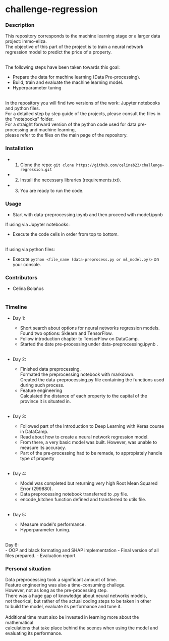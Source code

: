 # challenge-regression

### Description

This repository corresponds to the machine learning stage or a larger data project: immo-eliza. <br>
The objective of this part of the project is to train a neural network regression model to predict the price of a property. <br><br>

The following steps have been taken towards this goal: <br> 
 - Prepare the data for machine learning (Data Pre-processing).<br>
 - Build, train and evaluate the machine learning model.
 - Hyperparameter tuning<br><br>

 In the repository you will find two versions of the work: Jupyter notebooks and python files.<br>
 For a detailed step by step guide of the projects, please consult the files in the "notebooks" folder. <br>
 For a straight forward version of the python code used for data pre-processing and machine learning, <br>
 please refer to the files on the main page of the repository.

### Installation<br>
- 1. Clone the repo: ```git clone https://github.com/celinab23/challenge-regression.git``` <br>
- 2. Install the necessary libraries (requirements.txt). <br>
- 3. You are ready to run the code.

### Usage

- Start with data-preprocessing.ipynb and then proceed with model.ipynb<br>

If using via Jupyter notebooks:<br>
- Execute the code cells in order from top to bottom.<br><br>

If using via python files:<br>
- Execute ```python <file_name (data-preprocess.py or ml_model.py)>``` on your console.<br>


### Contributors<br>
- Celina Bolaños<br><br>

### Timeline<br>
- Day 1: <br>
    - Short search about options for neural networks regression models. <br>
        Found two options: Sklearn and TensorFlow. <br>
    - Follow introduction chapter to TensorFlow on DataCamp. <br>
    - Started the date pre-processing under data-preprocessing.ipynb .<br><br>

- Day 2: <br>
    - Finished data preprocessing. <br>
        Formated the preprocessing notebook with markdown. <br>
        Created the data-preprocessing.py file containing the functions used during such process.<br>
    - Feature engineering <br>
        Calculated the distance of each property to the capital of the province it is situated in. <br><br>

- Day 3: <br>
    - Followed part of the Introduction to Deep Learning with Keras course in DataCamp.<br>
    - Read about how to create a neural network regression model.<br>
    - From there, a very basic model was built. However, was unable to measure its accuracy.<br>
    - Part of the pre-processing had to be remade, to appropiately handle type of property<br><br>

- Day 4:<br>
    - Model was completed but returning very high Root Mean Squared Error (299880).<br>
    - Data preprocessing notebook transferred to .py file.<br>
    - encode_kitchen function defined and transferred to utils file.<br><br>

- Day 5:<br>
    - Measure model's performance.<br>
    - Hyperparameter tuning. <br><br>

Day 6:<br>
    - OOP and black formating and SHAP implementation
    - Final version of all files prepared.
    - Evaluation report


### Personal situation<br>
Data preprocessing took a significant amount of time. <br>
Feature engineering was also a time-consuming challege. <br>
However, not as long as the pre-processing step. <br>
There was a huge gap of knowledge about neural networks models,<br>
not theorical, but rather of the actual coding steps to be taken in other<br>
to build the model, evaluate its performance and tune it.<br><br>
Additional time must also be invested in learning more about the mathematical<br>
calculations that take place behind the scenes when using the model and<br>
evaluating its performance.<br>

